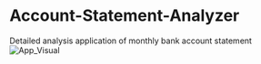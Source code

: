 # Account-Statement-Analyzer
Detailed analysis application of monthly bank account statement
![App_Visual](https://user-images.githubusercontent.com/71190059/187072321-77d1c72b-4a5b-4b5f-82a0-c6a868253d82.png)
